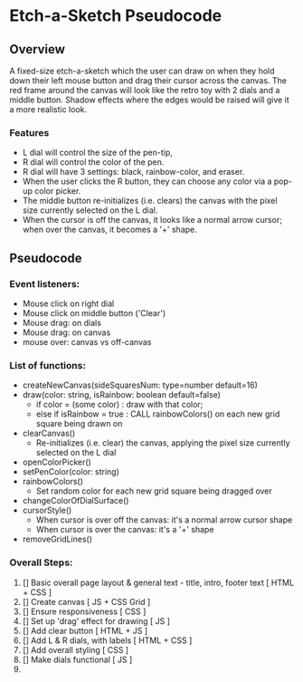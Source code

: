 # Etch-a-Sketch Pseudocode 

## Overview 
A fixed-size etch-a-sketch which the user can draw on when they hold down their left mouse button and drag their cursor across the canvas. The red frame around the canvas will look like the retro toy with 2 dials and a middle button. Shadow effects where the edges would be raised will give it a more realistic look. 

### Features
- L dial will control the size of the pen-tip, 
- R dial will control the color of the pen. 
- R dial will have 3 settings: black, rainbow-color, and eraser.
- When the user clicks the R button, they can choose any color via a pop-up color picker. 
- The middle button re-initializes (i.e. clears) the canvas with the pixel size currently selected on the L dial.
- When the cursor is off the canvas, it looks like a normal arrow cursor; when over the canvas, it becomes a '+' shape.


## Pseudocode 


### Event listeners:
- Mouse click on right dial
- Mouse click on middle button ('Clear')
- Mouse drag: on dials
- Mouse drag: on canvas
- mouse over: canvas vs off-canvas

### List of functions:

 - createNewCanvas(sideSquaresNum: type=number default=16)
 - draw(color: string, isRainbow: boolean default=false)
   - if color = (some color) : draw with that color; 
   - else if isRainbow = true : CALL rainbowColors() on each new grid square being drawn on
 - clearCanvas()
   - Re-initializes (i.e. clear) the canvas, applying the pixel size currently selected on the L dial
 - openColorPicker()
 - setPenColor(color: string)
 - rainbowColors()
   - Set random color for each new grid square being dragged over
 - changeColorOfDialSurface()
 - cursorStyle()
   - When cursor is over off the canvas: it's a normal arrow cursor shape
   - When cursor is over the canvas: it's a '+' shape
 - removeGridLines()


### Overall Steps:
1. [] Basic overall page layout & general text - title, intro, footer text [ HTML + CSS ]
2. [] Create canvas [ JS + CSS Grid ]
3. [] Ensure responsiveness [ CSS ]
4. [] Set up 'drag' effect for drawing [ JS ]
5. [] Add clear button [ HTML + JS ]
6. [] Add L & R dials, with labels [ HTML + CSS ]
7. [] Add overall styling [ CSS ]
8. [] Make dials functional [ JS ]
9. 



